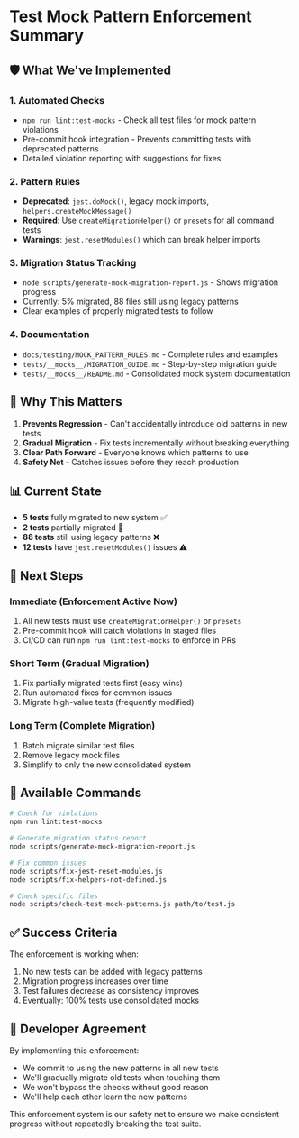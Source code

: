 # Test Mock Pattern Enforcement Summary

## 🛡️ What We've Implemented

### 1. **Automated Checks**
- `npm run lint:test-mocks` - Check all test files for mock pattern violations
- Pre-commit hook integration - Prevents committing tests with deprecated patterns
- Detailed violation reporting with suggestions for fixes

### 2. **Pattern Rules**
- **Deprecated**: `jest.doMock()`, legacy mock imports, `helpers.createMockMessage()`
- **Required**: Use `createMigrationHelper()` or `presets` for all command tests
- **Warnings**: `jest.resetModules()` which can break helper imports

### 3. **Migration Status Tracking**
- `node scripts/generate-mock-migration-report.js` - Shows migration progress
- Currently: 5% migrated, 88 files still using legacy patterns
- Clear examples of properly migrated tests to follow

### 4. **Documentation**
- `docs/testing/MOCK_PATTERN_RULES.md` - Complete rules and examples
- `tests/__mocks__/MIGRATION_GUIDE.md` - Step-by-step migration guide
- `tests/__mocks__/README.md` - Consolidated mock system documentation

## 🎯 Why This Matters

1. **Prevents Regression** - Can't accidentally introduce old patterns in new tests
2. **Gradual Migration** - Fix tests incrementally without breaking everything
3. **Clear Path Forward** - Everyone knows which patterns to use
4. **Safety Net** - Catches issues before they reach production

## 📊 Current State

- **5 tests** fully migrated to new system ✅
- **2 tests** partially migrated 🚧
- **88 tests** still using legacy patterns ❌
- **12 tests** have `jest.resetModules()` issues ⚠️

## 🚀 Next Steps

### Immediate (Enforcement Active Now)
1. All new tests must use `createMigrationHelper()` or `presets`
2. Pre-commit hook will catch violations in staged files
3. CI/CD can run `npm run lint:test-mocks` to enforce in PRs

### Short Term (Gradual Migration)
1. Fix partially migrated tests first (easy wins)
2. Run automated fixes for common issues
3. Migrate high-value tests (frequently modified)

### Long Term (Complete Migration)
1. Batch migrate similar test files
2. Remove legacy mock files
3. Simplify to only the new consolidated system

## 🔧 Available Commands

```bash
# Check for violations
npm run lint:test-mocks

# Generate migration status report  
node scripts/generate-mock-migration-report.js

# Fix common issues
node scripts/fix-jest-reset-modules.js
node scripts/fix-helpers-not-defined.js

# Check specific files
node scripts/check-test-mock-patterns.js path/to/test.js
```

## ✅ Success Criteria

The enforcement is working when:
1. No new tests can be added with legacy patterns
2. Migration progress increases over time
3. Test failures decrease as consistency improves
4. Eventually: 100% tests use consolidated mocks

## 🤝 Developer Agreement

By implementing this enforcement:
- We commit to using the new patterns in all new tests
- We'll gradually migrate old tests when touching them
- We won't bypass the checks without good reason
- We'll help each other learn the new patterns

This enforcement system is our safety net to ensure we make consistent progress without repeatedly breaking the test suite.